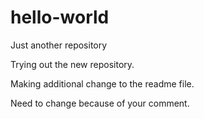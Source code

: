 # hello-world
Just another repository




Trying out the new repository.


Making additional change to the readme file.



Need to change because of your comment.
